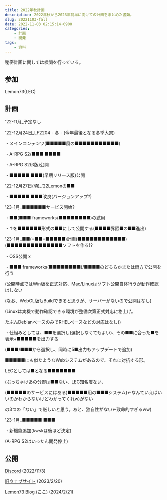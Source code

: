 ```yaml
---
title: 2022年秋計画
description: 2022年秋から2023年前半に向けての計画をまとめた書類。
slug: 20221103-fall
date: 2022-11-03 02:15:14+0900
categories:
    - 計画
    - 開発
tags:
    - 資料
---
```


秘密計画に関しては検閲を行っている。

## 参加
Lemon73(LEC)

## 計画
'22-11月_予定なし


'22-12月24日_LF2204 - 冬 - (今年最後となる冬季大祭)

・メインコンテンツ(■■■■■風の■■■■■■■■■■■)

・A-RPG S2/■■■ ■■■■

・A-RPG S2(β版)公開

・■■■■■ ■■■(早期リリース版)公開


'22-12月27日(頃)_'22Lemonの■■

・■■■■■ ■■■改良(バージョンアップ?)


'23-1月_■■■■■■サービス開始?

・■■(■■■ frameworks/■■■■■■■■)の試用

・↑を■■■■■■形式の■■にして公開する(■■■■界隈■の■■進出)


'23-1月_■■(=■■=■■■■■)計画(■■■■■■■■■■■■)(■■■■■■■■■■■■■■ソフトを作る)?

・OSS公開 x

・■■■ frameworks(■■■■■■■■)/■■■■のどちらかまたは両方で公開を行う

(公開時点ではWin版を正式対応、Mac/Linuxはソフト公開自体行うが動作確認はしない

(なお、WebGL版もBuildできると思うが、サーバーがないので公開はなし)

(Linuxは実機で動作確認できる環境が整備次第正式対応に格上げ。

たぶんDebianベースのみでRHELベースなどの対応はなし))

・仕組みとしては、■■を選択し(選択しなくてもよい)、その■■に合った■を表示+■■■■■を出力する

(■■■/■■■から選択し、同時に5■出力もアップデートで追加)

■■■■■にも似たようなWebシステムがあるので、それに対抗する形。

LECとしては■となる■■■■■■■

(ぶっちゃけあの分野は■■ない、LEC知名度ない、

(■■■■■のサービスにはある)■■■■■用の■■■システム(←なんていえばいいのかわからないけどわかってくれw)がない

の3つの「ない」で厳しいと思う。あと、独自性がない←致命的すぎるww)


'23-1月_■■■■■ ■■■

・新機能追加(kwskは後ほど決定)


(A-RPG S2はいったん開発停止)

## 公開
[Discord](https://discord.com/channels/972718425937952798/972725666778873898/1037414721323810868) (2022/11/3)

[旧ウェブサイト](https://lemon73-computing.github.io/LEC-MainSite/docs/20221103-fall) (2023/2/20)

[Lemon73 Blog (ここ)](./) (2024/2/21)
